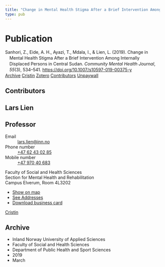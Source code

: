 ```yaml
---
title: "Change in Mental Health Stigma After a Brief Intervention Among Internally Displaced Persons in Central Sudan"
type: pub
---
```

<h1>Publication</h1>
<article id="csl-bib-container-FKESG7N6" class="csl-bib-container">
  <div class="csl-bib-body" style="line-height: 1.35; padding-left: 1em; text-indent:-1em;">
  <div class="csl-entry">Sanhori, Z., Eide, A. H., Ayazi, T., Mdala, I., &amp; Lien, L. (2019). Change in Mental Health Stigma After a Brief Intervention Among Internally Displaced Persons in Central Sudan. <i>Community Mental Health Journal</i>, <i>55</i>(3), 534&#x2013;541. <a href="https://doi.org/10.1007/s10597-019-00375-y">https://doi.org/10.1007/s10597-019-00375-y</a></div>
</div>
  <div class="csl-bib-buttons">
    <a href="#taxonomy-article-FKESG7N6" class="csl-bib-button">Archive</a>
    <a href="https://app.cristin.no/results/show.jsf?id=1685788" alt="Cristin URL" class="csl-bib-button">Cristin</a>
    <a href="http://zotero.org/groups/5022929/items/FKESG7N6" alt="Zotero URL" class="csl-bib-button">Zotero</a>
    <a href="#contributors-article-FKESG7N6" class="csl-bib-button">Contributors</a>
    <a href="https://www.duo.uio.no/bitstream/10852/73720/5/Zinat%2bManuscript%2bfinal%2b06.02.18.pdf" class="csl-bib-button">Unpaywall</a>
  </div>
  <div id="csl-bib-meta-container-FKESG7N6"></div>
</article>
<div id="csl-bib-meta-FKESG7N6" class="csl-bib-meta">
  <article id="contributors-article-FKESG7N6" class="contributors-article">
    <h1>Contributors</h1>
    <div class="personas">
<div class="vrtx-hinn-person-card">
<div class="photo">
<i class="lar la-user-circle missing-person"></i>
</div>
<div class="info">
<hgroup><h1>Lars Lien</h1>
<h2>Professor</h2>
</hgroup><dl>
<dt>Email</dt>
<dd>
<a href="mailto:lars.lien@inn.no">lars.lien@inn.no</a>
</dd>
<dt>Phone number</dt>
<dd><a href="tel:+4762430285">
+47 62 43 02 85
</a></dd>
<dt>Mobile number</dt>
<dd><a href="tel:+4797040683">
+47 970 40 683
</a></dd>
</dl>
<p>
Faculty of Social and Health Sciences<br>
Section for Mental Health and Rehabilitation<br>
Campus Elverum,
Room 4L3202
</p>
<ul class="vrtx-hinn-links">
<li><a href="https://www.google.com/maps?q=60.88177,11.53669">Show on map</a></li>
<li><a href="https://www.inn.no/english/find-an-employee/lars-lien.html#vrtx-hinn-addresses">See Addresses</a></li>
<li><a href="https://www.inn.no/english/find-an-employee/lars-lien.html?vrtx=vcf">Download business card</a></li>
</ul>
</div>
</div>
<a href="https://app.cristin.no/persons/show.jsf?id=14287" alt="Cristin URL" class="personas-cristin">Cristin</a>
</div>
  </article>
  <article id="taxonomy-article-FKESG7N6" class="taxonomy-article">
    <h1>Archive</h1>
    <ul>
      <li>Inland Norway University of Applied Sciences</li>
      <li>Faculty of Social and Health Sciences</li>
      <li>Department of Public Health and Sport Sciences</li>
      <li>2019</li>
      <li>March</li>
    </ul>
  </article>
</div>
